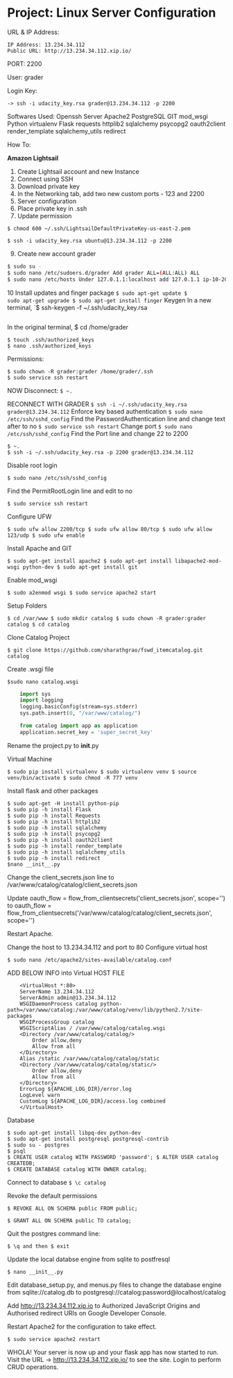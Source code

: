 # Project: Linux Server Configuration
 
URL & IP Address:
```
IP Address: 13.234.34.112
Public URL: http://13.234.34.112.xip.io/
```

PORT: 2200

User: grader

Login Key: 
```
-> ssh -i udacity_key.rsa grader@13.234.34.112 -p 2200
```

Softwares Used:
Openssh Server
Apache2
PostgreSQL
GIT
mod_wsgi
Python
virtualenv
Flask
requests
httplib2
sqlalchemy
psycopg2
oauth2client
render_template
sqlalchemy_utils
redirect


How To:

<b>Amazon Lightsail</b>

1. Create Lightsail account and new Instance
2. Connect using SSH
3. Download private key
4. In the Networking tab, add two new custom ports - 123 and 2200
5. Server configuration
6. Place private key in .ssh
7. Update permission
```
$ chmod 600 ~/.ssh/LightsailDefaultPrivateKey-us-east-2.pem

$ ssh -i udacity_key.rsa ubuntu@13.234.34.112 -p 2200
```
9. Create new account grader
```bash
$ sudo su -
$ sudo nano /etc/sudoers.d/grader Add grader ALL=(ALL:ALL) ALL
$ sudo nano /etc/hosts Under 127.0.1.1:localhost add 127.0.1.1 ip-10-20-37-65
```
10 Install updates and finger package
<code>$ sudo apt-get update $ sudo apt-get upgrade $ sudo apt-get install finger</code>
Keygen
In a new terminal, `$ ssh-keygen -f ~/.ssh/udacity_key.rsa
```$ cat ~/.ssh/udacity_key.rsa.pub
```
In the original terminal, $ cd /home/grader
```$ mkdir .ssh
$ touch .ssh/authorized_keys
$ nano .ssh/authorized_keys
```
Permissions: 
```$ sudo chmod 700 /home/grader/.ssh $ sudo chmod 644 /home/grader/.ssh/authorized_keys
$ sudo chown -R grader:grader /home/grader/.ssh
$ sudo service ssh restart
```
NOW Disconnect: ```$ ~.```

RECONNECT WITH GRADER
```$ ssh -i ~/.ssh/udacity_key.rsa grader@13.234.34.112```
Enforce key based authentication
```$ sudo nano /etc/ssh/sshd_config```
Find the PasswordAuthentication line and change text after to no
```$ sudo service ssh restart```
Change port
```$ sudo nano /etc/ssh/sshd_config```
Find the Port line and change 22 to 2200
```$ sudo service ssh restart
$ ~.
$ ssh -i ~/.ssh/udacity_key.rsa -p 2200 grader@13.234.34.112
```

Disable root login
```
$ sudo nano /etc/ssh/sshd_config
```

Find the PermitRootLogin line and edit to no
```
$ sudo service ssh restart
```

Configure UFW
```
$ sudo ufw allow 2200/tcp $ sudo ufw allow 80/tcp $ sudo ufw allow 123/udp $ sudo ufw enable
```

Install Apache and GIT
```
$ sudo apt-get install apache2 $ sudo apt-get install libapache2-mod-wsgi python-dev $ sudo apt-get install git
```

Enable mod_wsgi
```
$ sudo a2enmod wsgi $ sudo service apache2 start
```

Setup Folders
```
$ cd /var/www $ sudo mkdir catalog $ sudo chown -R grader:grader catalog $ cd catalog
```

Clone Catalog Project
```
$ git clone https://github.com/sharathgrao/fswd_itemcatalog.git catalog
```

Create .wsgi file
```
$sudo nano catalog.wsgi
```
```python
    import sys
    import logging
    logging.basicConfig(stream=sys.stderr)
    sys.path.insert(0, "/var/www/catalog/")

    from catalog import app as application
    application.secret_key = 'super_secret_key'
```

Rename the project.py to __init__.py

Virtual Machine
```
$ sudo pip install virtualenv $ sudo virtualenv venv $ source venv/bin/activate $ sudo chmod -R 777 venv
```

Install flask and other packages
```
$ sudo apt-get -H install python-pip
$ sudo pip -h install Flask
$ sudo pip -h install Requests
$ sudo pip -h install httplib2
$ sudo pip -h install sqlalchemy
$ sudo pip -h install psycopg2
$ sudo pip -h install oauth2client
$ sudo pip -h install render_template
$ sudo pip -h install sqlalchemy_utils
$ sudo pip -h install redirect
$nano __init__.py
```

Change the client_secrets.json line to /var/www/catalog/catalog/client_secrets.json

Update oauth_flow = flow_from_clientsecrets('client_secrets.json', scope='') to oauth_flow = flow_from_clientsecrets('/var/www/catalog/catalog/client_secrets.json', scope='')

Restart Apache.

Change the host to 13.234.34.112 and port to 80
Configure virtual host
```
$ sudo nano /etc/apache2/sites-available/catalog.conf
```
ADD BELOW INFO into Virtual HOST FILE

```
    <VirtualHost *:80>
    ServerName 13.234.34.112
    ServerAdmin admin@13.234.34.112
    WSGIDaemonProcess catalog python-path=/var/www/catalog:/var/www/catalog/venv/lib/python2.7/site-packages
    WSGIProcessGroup catalog
    WSGIScriptAlias / /var/www/catalog/catalog.wsgi
    <Directory /var/www/catalog/catalog/>
        Order allow,deny
        Allow from all
    </Directory>
    Alias /static /var/www/catalog/catalog/static
    <Directory /var/www/catalog/catalog/static/>
        Order allow,deny
        Allow from all
    </Directory>
    ErrorLog ${APACHE_LOG_DIR}/error.log
    LogLevel warn
    CustomLog ${APACHE_LOG_DIR}/access.log combined
    </VirtualHost>
```

Database

```
$ sudo apt-get install libpq-dev python-dev
$ sudo apt-get install postgresql postgresql-contrib
$ sudo su - postgres
$ psql
$ CREATE USER catalog WITH PASSWORD 'password'; $ ALTER USER catalog CREATEDB; 
$ CREATE DATABASE catalog WITH OWNER catalog;
```

Connect to database 
```$ \c catalog```

Revoke the default permissions
```
$ REVOKE ALL ON SCHEMA public FROM public; 

$ GRANT ALL ON SCHEMA public TO catalog;
```

Quit the postgres command line: 
```
$ \q and then $ exit
```

Update the local databse engine from sqlite to postfresql
```
$ nano __init__.py 
```
Edit database_setup.py, and menus.py files to change the database engine from sqlite://catalog.db to postgresql://catalog:password@localhost/catalog

Add http://13.234.34.112.xip.io to Authorized JavaScript Origins and Authorised redirect URIs on Google Developer Console.

Restart Apache2 for the configuration to take effect.

```
$ sudo service apache2 restart
```


WHOLA! Your server is now up and your flask app has now started to run. Visit the URL -> http://13.234.34.112.xip.io/ to see the site. Login to perform CRUD operations.

